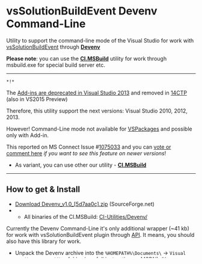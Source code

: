 # vsSolutionBuildEvent Devenv Command-Line #

Utility to support the command-line mode of the Visual Studio for work with [vsSolutionBuildEvent](https://visualstudiogallery.msdn.microsoft.com/0d1dbfd7-ed8a-40af-ae39-281bfeca2334/) through **[Devenv](https://msdn.microsoft.com/en-us/library/vstudio/xee0c8y7.aspx)**

**Please note**: you can use the **[CI.MSBuild](../CI/CI.MSBuild)** utility for work through msbuild.exe for special build server etc.

-------
`*!*` 

The [Add-ins are deprecated in Visual Studio 2013](http://msdn.microsoft.com/en-us/library/80493a3w.aspx) and removed in [14CTP](http://www.visualstudioextensibility.com/2014/06/05/visual-studio-14-ctp-add-ins-are-gone/) (also in VS2015 Preview)

Therefore, this utility support the next versions: Visual Studio 2010, 2012, 2013.

However! Command-Line mode not available for [VSPackages](https://msdn.microsoft.com/en-us/library/bb166424.aspx) and possible only with Add-in.

This reported on MS Connect Issue #[1075033](https://connect.microsoft.com/VisualStudio/Feedback/Details/1075033) and you can [vote or comment here](https://connect.microsoft.com/VisualStudio/Feedback/Details/1075033) *if you want to see this feature on newer versions*!

* As variant, you can use other our utility - **[CI.MSBuild](../CI/CI.MSBuild)**

-------

## How to get & Install ##

* [Download Devenv_v1.0_[5d7aa0c].zip](http://sourceforge.net/projects/vssbe/files/CI-Utilities/Devenv/Devenv_v1.0_%5B5d7aa0c%5D.zip/download) (SourceForge.net) 
* * All binaries of the CI.MSBuild: [CI-Utilities/Devenv/](https://sourceforge.net/projects/vssbe/files/CI-Utilities/Devenv/)

Currently the Devenv Command-Line it's only additional wrapper (~41 kb) for work with vsSolutionBuildEvent plugin through [API](../API). It means, you should also have this library for work.

* Unpack the Devenv archive into the `%HOMEPATH%\Documents\` -> `Visual Studio <num>\Addins` folder (see full instruction on [MSDN](https://msdn.microsoft.com/en-us/library/19dax6cz.aspx)). *(you can delete all *.pdb files from archive)*
* * For example: `C:\Users\<user>\Documents\Visual Studio 2013\Addins\`
* The [vsSolutionBuildEvent plugin](http://visualstudiogallery.msdn.microsoft.com/0d1dbfd7-ed8a-40af-ae39-281bfeca2334/referral/118151) plugin already should be installed for your version of the Visual Studio.
* * **Or** [Download](http://visualstudiogallery.msdn.microsoft.com/0d1dbfd7-ed8a-40af-ae39-281bfeca2334/referral/118151) and extract all files from *.**vsix** with any archiver ([it's a simple 'zip' archive](https://msdn.microsoft.com/en-us/library/ff407026.aspx)) into `%HOMEPATH%\Documents\Visual Studio 2013\Addins\Devenv\`

That's all. Now you can use the vsSolutionBuildEvent with msbuild. See below of how to use it.

## How to use ##

After install you can use the vsSolutionBuildEvent with [Devenv](https://msdn.microsoft.com/en-us/library/vstudio/xee0c8y7.aspx), for example:

```
#!bash

"C:\Program Files (x86)\Microsoft Visual Studio 12.0\Common7\IDE\devenv" "D:\tmp\App1\App1.sln" /Rebuild Debug
```

You can also use the `verbosity` key for details information from vsSolutionBuildEvent - `verbosity:diagnostic` (**debug mode**), for example:

```
#!bash

"C:\Program Files (x86)\Microsoft Visual Studio 12.0\Common7\IDE\devenv" "D:\tmp\App1\App1.sln" verbosity:diagnostic /Build Release
```

For more details about Devenv Command Line see [MSDN documentation](https://msdn.microsoft.com/en-us/library/vstudio/xee0c8y7.aspx)

![Example of work](https://bytebucket.org/3F/vssolutionbuildevent/wiki/Resources/Devenv_example.png)
